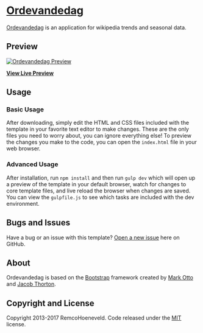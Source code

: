 # [Ordevandedag](https://github.com/remcohoeneveld/ordevandedag/)

[Ordevandedag](https://github.com/remcohoeneveld/ordevandedag/) is an application for wikipedia trends and seasonal data.

## Preview

[![Ordevandedag Preview](http://remcohoeneveld.nl/uploads/portfolio/ordevandedag.jpg)](https://github.com/remcohoeneveld/ordevandedag/)

**[View Live Preview](https://github.com/remcohoeneveld/ordevandedag/)**

## Usage

### Basic Usage

After downloading, simply edit the HTML and CSS files included with the template in your favorite text editor to make changes. These are the only files you need to worry about, you can ignore everything else! To preview the changes you make to the code, you can open the `index.html` file in your web browser.

### Advanced Usage

After installation, run `npm install` and then run `gulp dev` which will open up a preview of the template in your default browser, watch for changes to core template files, and live reload the browser when changes are saved. You can view the `gulpfile.js` to see which tasks are included with the dev environment.

## Bugs and Issues

Have a bug or an issue with this template? [Open a new issue](https://github.com/remcohoeneveld/ordevandedag/issues) here on GitHub.

## About

Ordevandedag is based on the [Bootstrap](http://getbootstrap.com/) framework created by [Mark Otto](https://twitter.com/mdo) and [Jacob Thorton](https://twitter.com/fat).

## Copyright and License

Copyright 2013-2017 RemcoHoeneveld. Code released under the [MIT](https://github.com/remcohoeneveld/ordevandedag/LICENSE) license.

